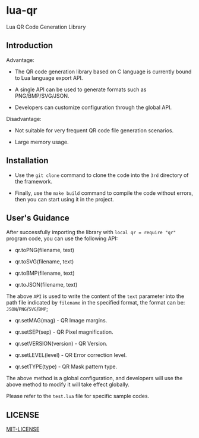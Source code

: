 # lua-qr

  Lua QR Code Generation Library

## Introduction

  Advantage:

  * The QR code generation library based on C language is currently bound to Lua language export API.

  * A single API can be used to generate formats such as PNG/BMP/SVG/JSON.

  * Developers can customize configuration through the global API.

  Disadvantage:

  * Not suitable for very frequent QR code file generation scenarios.

  * Large memory usage.


## Installation

  * Use the `git clone` command to clone the code into the `3rd` directory of the framework.

  * Finally, use the `make build` command to compile the code without errors, then you can start using it in the project.

## User's Guidance

  After successfully importing the library with `local qr = require "qr"` program code, you can use the following API:

  * qr.toPNG(filename, text)

  * qr.toSVG(filename, text)

  * qr.toBMP(filename, text)

  * qr.toJSON(filename, text)

  The above `API` is used to write the content of the `text` parameter into the path file indicated by `filename` in the specified format, the format can be: `JSON`/`PNG`/`SVG`/`BMP`;

  * qr.setMAG(mag) - QR Image margins.

  * qr.setSEP(sep) - QR Pixel magnification.

  * qr.setVERSION(version) - QR Version.

  * qr.setLEVEL(level) - QR Error correction level.

  * qr.setTYPE(type) - QR Mask pattern type.

  The above method is a global configuration, and developers will use the above method to modify it will take effect globally.

  Please refer to the `test.lua` file for specific sample codes.

## LICENSE

  [MIT-LICENSE](https://github.com/CandyMi/lua-qr/blob/master/LICENSE)